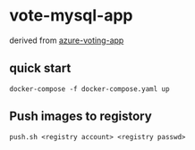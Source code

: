 # vote-mysql-app

derived from [azure-voting-app](https://github.com/Azure-Samples/azure-voting-app)

## quick start
```
docker-compose -f docker-compose.yaml up
```

## Push images to registory
```
push.sh <registry account> <registry passwd>
```

